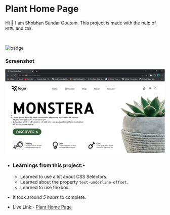 # Plant Home Page

Hi 👋 I am Shobhan Sundar Goutam. This project is made with the help of `HTML` and `CSS`.

<br>

![badge](https://img.shields.io/badge/HTML-CSS-blue)

### Screenshot

![Project-6 Screenshot](./project-6.png)

- ### Learnings from this project:-

  - Learned to use a lot about CSS Selectors.
  - Learned about the property `text-underline-offset`.
  - Learned to use flexbox.

- It took around _5 hours_ to complete.

- Live Link:- [Plant Home Page](https://plant-fsjs6.netlify.app/)
